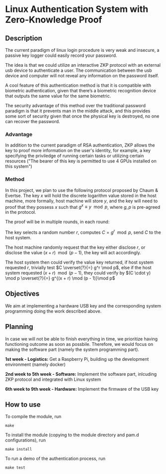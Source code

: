 # Linux Authentication System with Zero-Knowledge Proof

## Description

The current paradigm of linux login procedure is very weak and insecure, a passive key logger could easily record your password.

The idea is that we could utilize an interactive ZKP protocol with an external usb device to authenticate a user. The communication between the usb device and computer will not reveal any information on the password itself.

A cool feature of this authentication method is that it is compatible with biometric authentication, given that there’s a biometric recognition device that outputs the same value for the same biometric.

The security advantage of this method over the traditional password paradigm is that it prevents man in the middle attack, and this provides some sort of security given that once the physical key is destroyed, no one can recover the password.

### Advantage

In addition to the current paradigm of RSA authentication, ZKP allows the key to proof more information on the user's identity,
for example, a key specifying the priviledge of running certain tasks or utilizing certain resources ("The bearer of this key is permitted to use 4 GPUs installed on this system")

### Method

In this project, we plan to use the following protocol proposed by Chaum & Evertse.
The key $x$ will hold the discrete logarithm value stored in the host machine, more
formally, host machine will store $y$, and the key will need to proof that they possess
$x$ such that $g^x \equiv y \mod p$, where $g, p$ is pre-agreed in the protocol.

The proof will be in multiple rounds, in each round:

The key selects a random number $r$, computes $C = g^r \mod p$, send $C$ to the host system.

The host machine randomly request that the key either disclose $r$, or disclose the value
$(x + r) \mod (p - 1)$, the key will act accordingly.

The host system then could verify the value key returned, if host system requested $r$, trivially
test $C \overset{?}{=} g^r \mod p$, else if the host system requested $(x + r) \mod (p - 1)$, they could verify by $(C \cdot y) \mod p \overset{?}{=} g^{(x + r) \mod (p - 1)}\mod p$

## Objectives

We aim at implementing a hardware USB key and the corresponding system programming doing the work described above.

## Planning

In case we will not be able to finish everything in time, we prioritize having functioning outcome as soon as possbile. Therefore, we would focus on making the software part (namely the system programming part).

**1st week - Logistics:** Get a Raspberry Pi, building up the development environment (namely docker)

**2nd week to 5th week - Software:** Implement the software part, inlcuding ZKP protocol and integrated with Linux system

**6th week to 9th week - Hardware:** Implement the firmware of the USB key

## How to use
To compile the module, run
```
make
```

To install the module (copying to the module directory and pam.d configurations), run
```
make install 
```
To run a demo of the authentication process, run
```
make test
```
